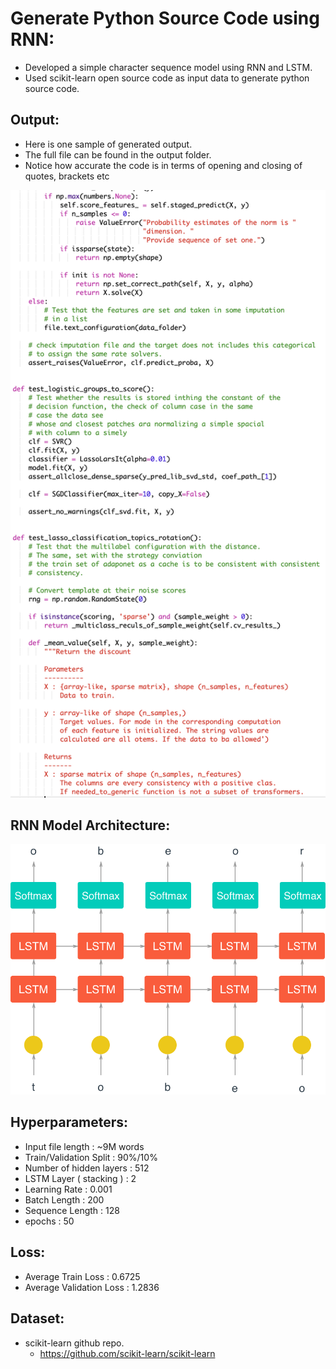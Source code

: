 # Generate Python Source Code using RNN: 
- Developed a simple character sequence model using RNN and LSTM. 
- Used scikit-learn open source code as input data to generate python source code.

## Output: 

- Here is one sample of generated output.
- The full file can be found in the output folder.
- Notice how accurate the code is in terms of opening and closing of quotes, brackets etc  

![Alt text](output/screenprint.png?raw=true "Output")

## RNN Model Architecture:

![Alt text](img/charRNN_architecture.png?raw=true "Architecture")


## Hyperparameters:

- Input file length         : ~9M words
- Train/Validation Split    : 90%/10%
- Number of hidden layers   : 512
- LSTM Layer ( stacking )   : 2
- Learning Rate             : 0.001
- Batch Length              : 200
- Sequence Length           : 128
- epochs                    : 50

## Loss: 

- Average Train Loss        :   0.6725
- Average Validation Loss   :   1.2836
 
## Dataset:

-  scikit-learn github repo.
    - https://github.com/scikit-learn/scikit-learn

